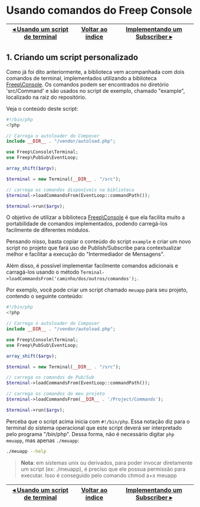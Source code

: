 # Usando comandos do Freep Console

[◂ Usando um script de terminal](02-usando-script-de-terminal.md) | [Voltar ao índice](indice.md) | [Implementando um Subscriber ▸](04-implementando-um-subscriber.md)
-- | -- | --

## 1. Criando um script personalizado

Como já foi dito anteriormente, a biblioteca vem acompanhada com dois comandos de terminal, implementados utilizando a biblioteca [Freep\Console](https://github.com/ricardopedias/freep-console). Os comandos podem ser encontrados no diretório 'src/Command' e são usados no script de exemplo, chamado "example", localizado na raiz do repositório.

Veja o conteúdo deste script:

```php
#!/bin/php
<?php

// Carrega o autoloader do Composer
include __DIR__ . "/vendor/autoload.php";

use Freep\Console\Terminal;
use Freep\PubSub\EventLoop;

array_shift($argv);

$terminal = new Terminal(__DIR__ . "/src");

// carrega os comandos disponíveis na biblioteca
$terminal->loadCommandsFrom(EventLoop::commandPath());

$terminal->run($argv);
```

O objetivo de utilizar a biblioteca [Freep\Console](https://github.com/ricardopedias/freep-console) é que ela facilita muito a portabilidade de comandos implementados, podendo carregá-los facilmente de diferentes módulos.

Pensando nisso, basta copiar o conteúdo do script `example` e criar um novo script no projeto que fará uso de Publish/Subscribe para contextualizar melhor e facilitar a execução do "Intermediador de Mensagens".

Além disso, é possível implementar facilmente comandos adicionais e carragá-los usando o método `Terminal->loadCommandsFrom('caminho/dos/outros/comandos');`.

Por exemplo, você pode criar um script chamado `meuapp` para seu projeto, contendo o seguinte conteúdo:

```php
#!/bin/php
<?php

// Carrega o autoloader do Composer
include __DIR__ . "/vendor/autoload.php";

use Freep\Console\Terminal;
use Freep\PubSub\EventLoop;

array_shift($argv);

$terminal = new Terminal(__DIR__ . "/src");

// carrega os comandos de Pub/Sub
$terminal->loadCommandsFrom(EventLoop::commandPath());

// carrega os comandos do meu projeto
$terminal->loadCommandsFrom(__DIR__ . '/Project/Commands');

$terminal->run($argv);
```

Perceba que o script acima inicia com `#!/bin/php`. Essa notação diz para o terminal do sistema operacional que este script deverá ser interpretado pelo programa "/bin/php". Dessa forma, não é necessário digitar `php meuapp`, mas apenas `./meuapp`:

```bash
./meuapp --help
```

> **Nota**: em sistemas unix ou derivados, para poder invocar diretamente um script (ex: ./meuapp), é preciso que ele possua permissão para executar. Isso é conseguido pelo comando chmod a+x meuapp

[◂ Usando um script de terminal](02-usando-script-de-terminal.md) | [Voltar ao índice](indice.md) | [Implementando um Subscriber ▸](04-implementando-um-subscriber.md)
-- | -- | --
